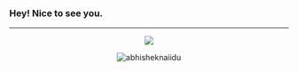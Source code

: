 ### Hey! Nice to see you.
***  
<!-- dynamic typing effect 动态打字效果 -->
<div>
  <a href="https://blog.sunguoqi.com/">
    <p align="center"><img src="https://readme-typing-svg.demolab.com?font=Fira+Code&pause=1000&width=500&lines=%22Hello%2C%20World%22; %22Welcome to my page, I'm Marino!&center=true&size=27" />
  </a>
</div>
<p align="center"> <img src="https://github-readme-stats.vercel.app/api?username=MarinoMing&show_icons=true&theme=gotham" alt="abhisheknaiidu" />


<!--
**MarinoMing/MarinoMing** is a ✨ _special_ ✨ repository because its `README.md` (this file) appears on your GitHub profile.

Here are some ideas to get you started:

- 🔭 I’m currently working on ...
- 🌱 I’m currently learning ...
- 👯 I’m looking to collaborate on ...
- 🤔 I’m looking for help with ...
- 💬 Ask me about ...
- 📫 How to reach me: ...
- 😄 Pronouns: ...
- ⚡ Fun fact: ...
-->

